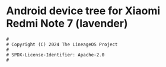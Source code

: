 # Android device tree for Xiaomi Redmi Note 7 (lavender)

```
#
# Copyright (C) 2024 The LineageOS Project
#
# SPDX-License-Identifier: Apache-2.0
#
```
